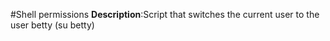 #Shell permissions
**Description**:Script that switches the current user to the user betty (su betty)
